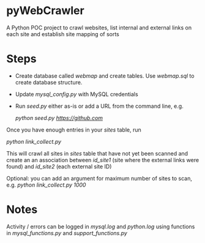 # pyWebCrawler
A Python POC project to crawl websites, list internal and external links on each site and establish site mapping of sorts

# Steps

* Create database called *webmap* and create tables. Use *webmap.sql* to create database structure.
* Update *mysql_config.py* with MySQL credentials
* Run *seed.py* either as-is or add a URL from the command line, e.g. 

  *python seed.py https://github.com*

Once you have enough entries in your *sites* table, run 

  *python link_collect.py* 

This will crawl all sites in *sites* table that have not yet been scanned and create an an association between *id_site1* (site where the external links were found) and *id_site2* (each external site ID)

Optional: you can add an argument for maximum number of sites to scan, e.g.
  *python link_collect.py 1000* 

# Notes
Activity / errors can be logged in *mysql.log* and *python.log* using functions in *mysql_functions.py* and *support_functions.py*
 

